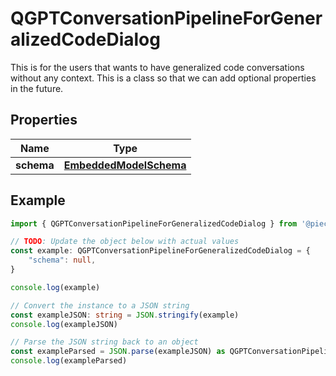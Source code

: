 
# QGPTConversationPipelineForGeneralizedCodeDialog

This is for the users that wants to have generalized code conversations without any context.  This is a class so that we can add optional properties in the future.

## Properties

Name | Type
------------ | -------------
**schema** | [**EmbeddedModelSchema**](EmbeddedModelSchema)

## Example

```typescript
import { QGPTConversationPipelineForGeneralizedCodeDialog } from '@pieces.app/pieces-os-client'

// TODO: Update the object below with actual values
const example: QGPTConversationPipelineForGeneralizedCodeDialog = {
    "schema": null,
}

console.log(example)

// Convert the instance to a JSON string
const exampleJSON: string = JSON.stringify(example)
console.log(exampleJSON)

// Parse the JSON string back to an object
const exampleParsed = JSON.parse(exampleJSON) as QGPTConversationPipelineForGeneralizedCodeDialog
console.log(exampleParsed)
```


